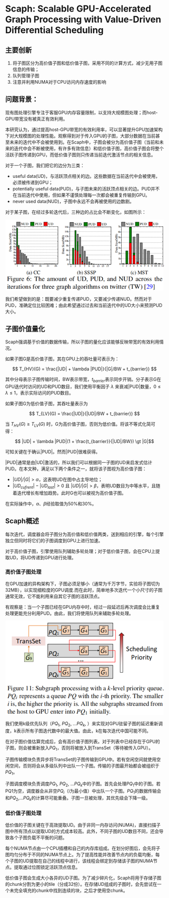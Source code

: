 # Scaph: Scalable GPU-Accelerated Graph Processing with Value-Driven Differential Scheduling

## 主要创新

1. 将子图区分为高价值子图和低价值子图，采用不同的计算方式，减少无用子图信息的传输；
2. 队列管理子图
3. 注意并利用NUMA对于CPU访问内存速度的影响

## 问题背景： 
现有图处理引擎专注于客服GPU内存容量限制，以支持大规模图处理；而host-GPU带宽没有被真正有效利用。

本研究认为，通过提高host-GPU带宽的有效利用率，可以显著提升GPU加速架构下对大规模图的处理性能。观察得到对于传入GPU的子图，大部分数据在当前甚至未来的迭代中不会被使用到。在Scaph中，子图会被分为高价值子图（当前和未来的迭代中会不断被使用，有许多有效信息）和低价值子图，高价值子图会将整个活跃子图传递到GPU，而低价值子图则只传递当前迭代激活节点的相关信息。

对于一个子图，我们把它的边分为三类：
* useful data(UD)，与活跃顶点相关的边。这些数据在当前迭代中会被使用，必须被传递到GPU；
* potentially useful data(PUD)，与子图未来的活跃顶点相关的边。PUD并不在当前迭代中使用，但如果不谨慎处理每一次都会被重复传输到GPU。
* never used data(NUD)，子图中永远不会再被使用的边数剧。

对于某子图，在经过多轮迭代后，三种边的占比会不断变化，如图所示：

![三类边占比](./pic/2020%20Scaph/0%20三类边占比.png "三类边占比")

我们希望做到的是：既要减少重复传递PUD，又要减少传递NUD。然而对于PUD，准确定位比较困难；由此希望通过过去和当前迭代中的UD大小来预测PUD大小。

## 子图价值量化

Scaph强调基于价值的数据传输，所以子图的量化应该能够反映带宽的有效利用情况。

如果子图G是高价值子图，其在GPU上的吞吐量可表示为：

$$
T_{HV}(G) = \frac{|UD| + \lambda |PUD|}{|G|/BW + t_{barrier}}    
$$

其中分母表示子图传输时间，BW表示带宽，$t_{barrier}$表示同步开销。分子表示G在GPU迭代时访问的UD和PUD数目，我们使用平衡因子 $\lambda$ 来衰减|PUD|数量，$0 \le \lambda \le 1$，表示实际访问的PUD数目。

如果子图G为低价值子图，其吞吐量表示为

$$
T_{LV}(G) = \frac{|UD|}{|UD|/BW + t_{barrier}}    
$$

当 $T_{HV}(G) \ge T_{LV}(G)$ 时，G为高价值子图，否则为低价值。将该不等式化简可得：

$$ |UD| + \lambda |PUD|(1 + \frac{t_{barrier}}{|UD|/BW}) \gt |G|$$

可知关键在于确认|PUD|。然而|PUD|很难获得。

|PUD|通常是由|UD|激活的，所以我们可以根据同一子图的UD来启发式估计PUD。在本文种，满足以下两个条件之一，就将该子图视为高价值子图：

* $|UD|/|G| \gt \alpha$，这表明UD在图中占主导地位；
* $|UD_{cufrent}| - |UD_{last}| \gt 0$ 且 $|UD|/|G| \gt \beta$，表明UD数目为中等水平，且随着迭代增长有增加趋势。此时G也可以被视为高价值子图。

在实际操作中，$\alpha$、$\beta$经验取值为50%和30%。

## Scaph概述

每次迭代，调度器会将子图分为高价值和低价值两类，送到相应的引擎，每个引擎独立但同时将它们的子图调度到GPU上进行加速。

对于高价值子图，引擎使用队列辅助多轮处理；对于低价值子图，会在CPU上提取UD，将UD传递到GPU进行处理。

### 高价值子图处理

在GPU加速的异构架构下，子图必须足够小（通常为千万字节，实验将子图切为32MB），以实现细粒度的GPU调度.而在此时，简单地多次迭代一个小尺寸的子图通常无效，它不能利用来自其它子图的活跃顶点。

有观察是：当一个子图已经在GPU内存中时，经过一段延迟后再次调度会比重复处理更能充分利用PUD。由此，我们将使用队列来辅助多轮处理。

![图组织队列](./pic/2020%20Scaph/1%20图组织队列.png "图组织队列")

我们使用k级优先队列（$PQ_1$, $PQ_2$, ...$PQ_k$, ）来实现对GPU驻留子图的延迟重新调度，k表示所有子图迭代数中的最大值。由此，k在每次迭代中国可能不同。

在对子图价值估算完成后，会有高价值子图列表。对于列表中已经存在于GPU的子图，则会被重新放入$PQ_1$，否则将被放入到TransSet（等待被传入GPU）。

子图传输模块负责异步将TransSet的子图传输到GPU中。若有空闲空间就使用空闲空间，否则将会从多级队列中出队一个子图。传输的子图最开始都会被组织于$PQ_1$。

子图调度模块负责调度$PQ_1$, $PQ_2$, ...$PQ_k$中的子图。首先会处理$PQ_1$中的子图。若PQ1为空，调度器会从非空$PQ_i$（i为最小值）中出队一个子图。$PQ_1$的数据传输会和$PQ_2$,...$PQ_k$的计算尽可能重叠。子图一旦被处理，其优先级会下降一级。

### 低价值子图处理

低价值的子图关键在于高效提取UD。由于非同一内存访问(NUMA)，直接扫描子图中所有顶点以提取UD的方式成本较高。此外，不同子图的UD数目不同，还会导致各个子图负载不平衡的问题。

每个NUMA节点由一个CPU插槽和自己的内存库组成。在划分好图后，会先将子图均匀分布于不同的NUMA节点上。为了提高性能并改善节点内的负载均衡，每个子图的UD提取在自己的线程中进行，该线程会绑定到存储该子图的NUMA节点。提取通过位图锁定活跃顶点信息。

低价值子图会生成大小各异的UD子图。为了减少碎片化，Scaph将用于存储子图的chunk分割为更小的tile（分成32份）。在存储UD组成的子图时，会先尝试在一个未完全填充的chunk中找到连续的块，之后才使用空chunk。






























































